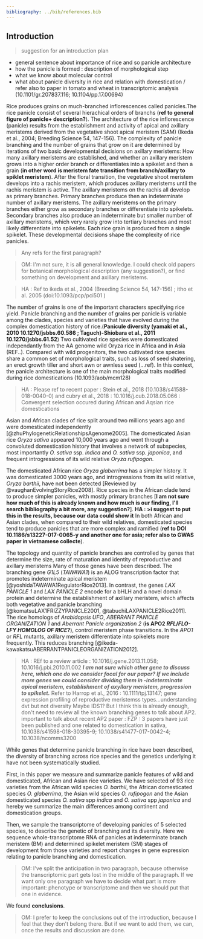 ```yaml
---
bibliography: ../bib/references.bib
---
```


## Introduction

>suggestion for an introduction plan
- general sentence about importance of rice and so panicle architecture
- how the panicle is formed : description of morphological step
- what we know about molecular control
- what about panicle diversity in rice and relation with domestication / refer also to paper in tomato and wheat in transcriptomic analysis (10.1101/gr.207837.116; 10.1104/pp.17.00694)

Rice produces grains on much-branched inflorescences called panicles.The rice panicle consist of several hierachical orders of branchs (**ref to general figure of panicle+ description?**). The architecture of the rice inflorescence (panicle) results from the establishment and activity of apical and axillary meristems derived from the vegetative shoot apical meristem (SAM) (Ikeda et al., 2004; Breeding Science 54, 147-156). 
The complexity of panicle branching and the number of grains that grow on it are determined by iterations of two basic developmental decisions on axillary meristems: How many axillary meristems are established, and whether an axillary meristem grows into a higher order branch or differentiates into a spikelet and then a grain (**in other word is meristem fate transition from branch/axillary to spiklet meristem**).
After the floral transition, the vegetative shoot meristem develops into a rachis meristem, which produces axillary meristems until the rachis meristem is active. The axillary meristems on the rachis all develop as primary branches.
Primary branches produce then an indeterminate number of axillary meristems. The axillary meristems on the primary branches either grow as secondary branches or differentiate into spikelets.
Secondary branches also produce an indeterminate but smaller number of axillary meristems, which very rarely grow into tertiary branches and most likely differentiate into spikelets. Each rice grain is produced from a single spikelet.
These developmental decisions shape the complexity of rice panicles.

> Any refs for the first paragraph?

> OM: I'm not sure, it is all general knowledge. I could check old papers for botanical morphological description (any suggestion?), or find something on development and axillary meristems.

>HA : Ref to ikeda et al., 2004 (Breeding Science 54, 147-156) ; itho et al. 2005 (doi:10.1093/pcp/pci501 )

The number of grains is one of the important characters specifying rice yield. Panicle branching and the number of grains per panicle is variable among the clades, species and varieties that have evolved during the complex domestication history of rice.(**Panicule diversity (yamaki et al., 2010 10.1270/jsbbs.60.586 ; Taguch)-Shiobara et al., 2011 10.1270/jsbbs.61.52**)
Two cultivated rice species were domesticated independantly from the AA genome wild Oryza rice in Africa and in Asia (REF..). Compared with wild progenitors, the two cultivated rice species share a common set of morphological traits, such as loss of seed shatering, an erect growth tiller and short awn or awnless seed (…ref). In this context, the panicle architecture is one of the main morphological traits modified during rice domestications (10.1093/aob/mcm128)
>HA : Please ref to recent paper : Stein et al., 2018 (10.1038/s41588-018-0040-0) and cubry et al., 2018 : 10.1016/j.cub.2018.05.066 : Convergent selection occured during African and Aqsian rice domestications 


Asian and African clades of rice split around two millions years ago and were domesticated independently [@zhuPhylogeneticRelationshipsAgenome2005].
The domesticated Asian rice *Oryza sativa* appeared 10,000 years ago and went through a convoluted domestication history that involves a network of subspecies, most importantly *O. sativa* ssp. *indica* and *O. sativa* ssp. *japonica*, and frequent introgressions of its wild relative *Oryza rufipogon*.

The domesticated African rice *Oryza glaberrima* has a simpler history. It was domesticated 3000 years ago, and introgressions from its wild relative, *Oryza barthii*, have not been detected [Reviewed by @vaughanEvolvingStoryRice2008].
Rice species in the African clade tend to produce simpler panicles, with mostly primary branches [**I am not sure how much of this is already known and how much is our finding, I'll search bibliography a bit more, any suggestion?**].
**HA : >i suggest to put this in the results, because our data could show it**
In both African and Asian clades, when compared to their wild relatives, domesticated species tend to produce panicles that are more complex and ramified (**ref to DOI 10.1186/s13227-017-0065-y and another one for asia; refer also to GWAS paper in vietnamese collecte**).

The topology and quantity of panicle branches are controlled by genes that determine the size, rate of maturation and identity of reproductive and axillary meristems
Many of those genes have been described.
The branching gene *G1L5* (*TAWAWA1*) is an ALOG transcription factor that promotes indeterminate apical meristem [@yoshidaTAWAWA1RegulatorRice2013].
In contrast, the genes *LAX PANICLE 1* and *LAX PANICLE 2* encode for a bHLH and a novel domain protein and determine the establishment of axillary meristem, which affects both vegetative and panicle branching [@komatsuLAX1FRIZZYPANICLE2001, @tabuchiLAXPANICLE2Rice2011].
The rice homologs of *Arabidopsis* *UFO*, *ABERRANT PANICLE ORGANIZATION 1* and *Aberrant Panicle organization 2* (**is APO2 *RFL*/*FLO-LFY HOMOLOG OF RICE*?**), control meristem phase transitions. In the *APO1* or *RFL* mutants, axillary meristem differentiate into spikelets more frequently. This reduces branching [@ikeda-kawakatsuABERRANTPANICLEORGANIZATION2012].

> HA : REf to a review article : 10.1016/j.gene.2013.11.058; 10.1016/j.pbi.2010.11.002
***I am not sure which other gene to discuss here, which one do we consider focal for our paper? If we include more genes we could consider dividing them in -indeterminate apical meristem, establishment of axyllary meristem, progression to spikelet.***
>Refer to Harrop et al., 2016 : 10.1111/tpj.13147; gene expression profiling of reproductive meristemss types...understanding dvt but not diversity
> Maybe IDS1? But I think this is already enough, don't need to review all the known branching genes to talk about AP2.
> important to talk about recent AP2 paper : FZP : 3 papers have just been published and one related to domestication in sativa, 10.1038/s41598-018-30395-9; 10.1038/s41477-017-0042-4; 10.1038/ncomms3200


While genes that determine panicle branching in rice have been described, the diversity of branching across rice species and the genetics underlying it have not been systematically studied.

First, in this paper we measure and summarize panicle features of wild and domesticated, African and Asian rice varieties. We have selected of 93 rice varieties from the African wild species *O. barthii*, the African domesticated species *O. glaberrima*, the Asian wild species *O. rufipogon* and the Asian domesticated species *O. sativa* spp *indica* and *O. sativa* spp *japonica* and hereby we summarize the main differences among continent and domestication groups.

Then, we sample the transcriptome of developing panicles of 5 selected species, to describe the genetic of branching and its diversity. Here we sequence whole-transcriptome RNA of panicles at indeterminate branch meristem (BM) and determined spikelet meristem (SM) stages of development from those varieties and report changes in gene expression relating to panicle branching and domestication.

> OM: I've split the anticipation in two paragraph, because otherwise the transcriptomic part gets lost in the middle of the paragraph. If we want only one paragraph we have to decide what part is more important: phenotype or transcriptome and then we should put that one in evidence.

We found **conclusions**.

> OM: I prefer to keep the conclusions out of the introduction, because I feel that they don't belong there. But if we want to add them, we can, once the results and discussion are done.
